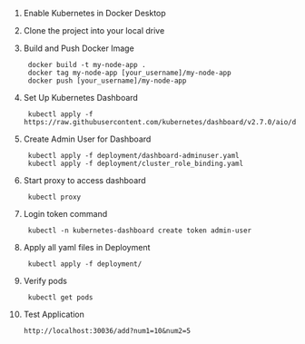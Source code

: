 1. Enable Kubernetes in Docker Desktop

2. Clone the project into your local drive

3. Build and Push Docker Image

        docker build -t my-node-app .
        docker tag my-node-app [your_username]/my-node-app       
        docker push [your_username]/my-node-app
      

4. Set Up Kubernetes Dashboard

        kubectl apply -f https://raw.githubusercontent.com/kubernetes/dashboard/v2.7.0/aio/deploy/recommended.yaml

5. Create Admin User for Dashboard

        kubectl apply -f deployment/dashboard-adminuser.yaml
        kubectl apply -f deployment/cluster_role_binding.yaml

6. Start proxy to access dashboard

        kubectl proxy

7. Login token command

        kubectl -n kubernetes-dashboard create token admin-user

8. Apply all yaml files in Deployment

        kubectl apply -f deployment/

9. Verify pods

        kubectl get pods

10. Test Application

        http://localhost:30036/add?num1=10&num2=5
